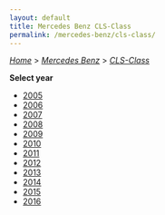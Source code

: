 ```yaml
---
layout: default
title: Mercedes Benz CLS-Class
permalink: /mercedes-benz/cls-class/
---
```

[*Home*](/) > [*Mercedes Benz*](/mercedes-benz/) > [*CLS-Class*](/mercedes-benz/cls-class/)

**Select year**

- [2005](/mercedes-benz/cls-class/2005/)
- [2006](/mercedes-benz/cls-class/2006/)
- [2007](/mercedes-benz/cls-class/2007/)
- [2008](/mercedes-benz/cls-class/2008/)
- [2009](/mercedes-benz/cls-class/2009/)
- [2010](/mercedes-benz/cls-class/2010/)
- [2011](/mercedes-benz/cls-class/2011/)
- [2012](/mercedes-benz/cls-class/2012/)
- [2013](/mercedes-benz/cls-class/2013/)
- [2014](/mercedes-benz/cls-class/2014/)
- [2015](/mercedes-benz/cls-class/2015/)
- [2016](/mercedes-benz/cls-class/2016/)
